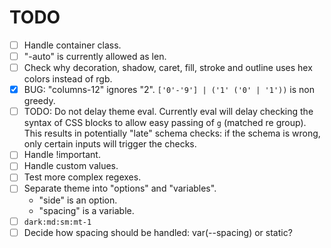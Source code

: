 # TODO

- [ ] Handle container class.
- [ ] "-auto" is currently allowed as len.
- [ ] Check why decoration, shadow, caret, fill, stroke and outline uses hex colors instead of rgb.
- [X] BUG: "columns-12" ignores "2".
    `['0'-'9'] | ('1' ('0' | '1'))` is non greedy.
- [ ] TODO: Do not delay theme eval. Currently eval will delay checking the
  syntax of CSS blocks to allow easy passing of `g` (matched re group). This
  results in potentially "late" schema checks: if the schema is wrong, only
  certain inputs will trigger the checks.
- [ ] Handle !important.
- [ ] Handle custom values.
- [ ] Test more complex regexes.
- [ ] Separate theme into "options" and "variables".
    - "side" is an option.
    - "spacing" is a variable.
- [ ] `dark:md:sm:mt-1`
- [ ]  Decide how spacing should be handled: var(--spacing) or static?
